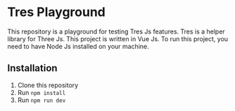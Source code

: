 # Tres Playground

This repository is a playground for testing Tres Js features. Tres is a helper library for Three Js. This project is written in Vue Js. To run this project, you need to have Node Js installed on your machine.

## Installation

1. Clone this repository
2. Run `npm install`
3. Run `npm run dev`
